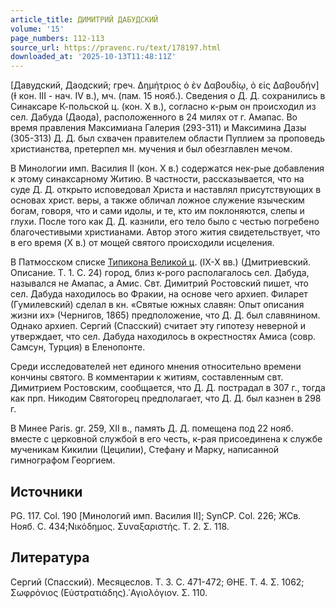 ```yaml
---
article_title: ДИМИТРИЙ ДАБУДСКИЙ
volume: '15'
page_numbers: 112-113
source_url: https://pravenc.ru/text/178197.html
downloaded_at: '2025-10-13T11:48:11Z'
---
```


[Давудский, Даодский; греч. Δημήτριος ὁ ἐν Δαβουδίῳ, ὁ εἰς Δαβουδήν] (Ɨ кон. III - нач. IV в.), мч. (пам. 15 нояб.). Сведения о Д. Д. сохранились в Синаксаре К-польской ц. (кон. X в.), согласно к-рым он происходил из сел. Дабуда (Даода), расположенного в 24 милях от г. Амапас. Во время правления Максимиана Галерия (293-311) и Максимина Дазы (305-313) Д. Д. был схвачен правителем области Пуплием за проповедь христианства, претерпел мн. мучения и был обезглавлен мечом.

В Минологии имп. Василия II (кон. X в.) содержатся нек-рые добавления к этому синаксарному Житию. В частности, рассказывается, что на суде Д. Д. открыто исповедовал Христа и наставлял присутствующих в основах христ. веры, а также обличал ложное служение языческим богам, говоря, что и сами идолы, и те, кто им поклоняются, слепы и глухи. После того как Д. Д. казнили, его тело было с честью погребено благочестивыми христианами. Автор этого жития свидетельствует, что в его время (X в.) от мощей святого происходили исцеления.

В Патмосском списке [Типикона Великой ц](<https://pravenc.ru/text/Типикона Великой ц.html>). (IX-X вв.) (Дмитриевский. Описание. Т. 1. С. 24) город, близ к-рого располагалось сел. Дабуда, назывался не Амапас, а Амис. Свт. Димитрий Ростовский пишет, что сел. Дабуда находилось во Фракии, на основе чего архиеп. Филарет (Гумилевский) сделал в кн. «Святые южных славян: Опыт описания жизни их» (Чернигов, 1865) предположение, что Д. Д. был славянином. Однако архиеп. Сергий (Спасский) считает эту гипотезу неверной и утверждает, что сел. Дабуда находилось в окрестностях Амиса (совр. Самсун, Турция) в Еленопонте.

Среди исследователей нет единого мнения относительно времени кончины святого. В комментарии к житиям, составленным свт. Димитрием Ростовским, сообщается, что Д. Д. пострадал в 307 г., тогда как прп. Никодим Святогорец предполагает, что Д. Д. был казнен в 298 г.

В Минее Paris. gr. 259, XII в., память Д. Д. помещена под 22 нояб. вместе с церковной службой в его честь, к-рая присоединена к службе мученикам Кикилии (Цецилии), Стефану и Марку, написанной гимнографом Георгием.

## Источники

PG. 117. Col. 190 [Минологий имп. Василия II]; SynCP. Col. 226; ЖСв. Нояб. С. 434;Νικόδημος. Συναξαριστής. Τ. 2. Σ. 118.

## Литература

Сергий (Спасский). Месяцеслов. Т. 3. С. 471-472; ΘΗΕ. Τ. 4. Σ. 1062; Σωφρόνιος (Εὐστρατιάδης).῾Αγιολόγιον. Σ. 110.
